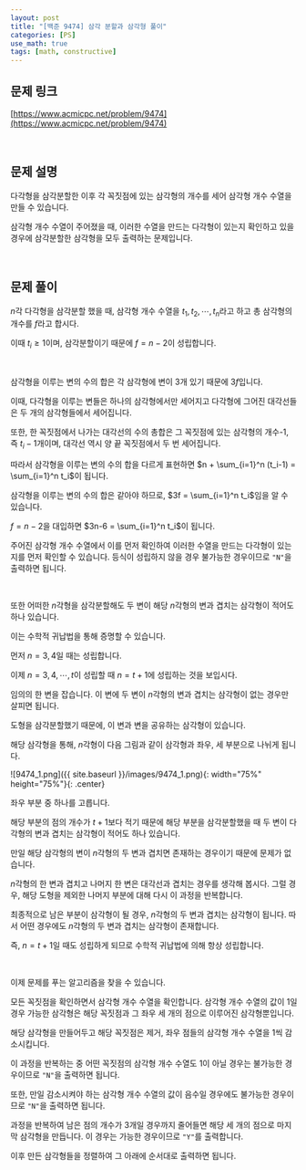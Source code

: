 ```yaml
---
layout: post
title: "[백준 9474] 삼각 분할과 삼각형 풀이"
categories: [PS]
use_math: true
tags: [math, constructive]
---
```


## 문제 링크

[https://www.acmicpc.net/problem/9474](https://www.acmicpc.net/problem/9474)

&nbsp;

## 문제 설명

다각형을 삼각분할한 이후 각 꼭짓점에 있는 삼각형의 개수를 세어 삼각형 개수 수열을 만들 수 있습니다.

삼각형 개수 수열이 주어졌을 때, 이러한 수열을 만드는 다각형이 있는지 확인하고 있을 경우에 삼각분할한 삼각형을 모두 출력하는 문제입니다.

&nbsp;

## 문제 풀이

$n$각 다각형을 삼각분할 했을 때, 삼각형 개수 수열을 $t_1, t_2, \cdots, t_n$라고 하고 총 삼각형의 개수를 $f$라고 합시다.

이때 $t_i \geq 1$이며, 삼각분할이기 때문에 $f = n-2$이 성립합니다.

&nbsp;

삼각형을 이루는 변의 수의 합은 각 삼각형에 변이 3개 있기 때문에 $3f$입니다.

이때, 다각형을 이루는 변들은 하나의 삼각형에서만 세어지고 다각형에 그어진 대각선들은 두 개의 삼각형들에서 세어집니다.

또한, 한 꼭짓점에서 나가는 대각선의 수의 총합은 그 꼭짓점에 있는 삼각형의 개수-1, 즉 $t_i-1$개이며, 대각선 역시 양 끝 꼭짓점에서 두 번 세어집니다.

따라서 삼각형을 이루는 변의 수의 합을 다르게 표현하면 $n + \sum_{i=1}^n (t_i-1) = \sum_{i=1}^n t_i$이 됩니다.

삼각형을 이루는 변의 수의 합은 같아야 하므로, $3f = \sum_{i=1}^n t_i$임을 알 수 있습니다.

$f = n-2$을 대입하면 $3n-6 = \sum_{i=1}^n t_i$이 됩니다.

주어진 삼각형 개수 수열에서 이를 먼저 확인하여 이러한 수열을 만드는 다각형이 있는지를 먼저 확인할 수 있습니다. 등식이 성립하지 않을 경우 불가능한 경우이므로 `"N"`을 출력하면 됩니다.

&nbsp;

또한 어떠한 $n$각형을 삼각분할해도 두 변이 해당 $n$각형의 변과 겹치는 삼각형이 적어도 하나 있습니다.

이는 수학적 귀납법을 통해 증명할 수 있습니다.

먼저 $n=3, 4$일 때는 성립합니다.

이제 $n=3, 4, \cdots, t$이 성립할 때 $n=t+1$에 성립하는 것을 보입시다.

임의의 한 변을 잡습니다. 이 변에 두 변이 $n$각형의 변과 겹치는 삼각형이 없는 경우만 살피면 됩니다.

도형을 삼각분할했기 때문에, 이 변과 변을 공유하는 삼각형이 있습니다.

해당 삼각형을 통해, $n$각형이 다음 그림과 같이 삼각형과 좌우, 세 부분으로 나뉘게 됩니다.

![9474_1.png]({{ site.baseurl }}/images/9474_1.png){: width="75%" height="75%"}{: .center}

좌우 부분 중 하나를 고릅니다.

해당 부분의 점의 개수가 $t+1$보다 적기 때문에 해당 부분을 삼각분할했을 때 두 변이 다각형의 변과 겹치는 삼각형이 적어도 하나 있습니다.

만일 해당 삼각형의 변이 $n$각형의 두 변과 겹치면 존재하는 경우이기 때문에 문제가 없습니다.

$n$각형의 한 변과 겹치고 나머지 한 변은 대각선과 겹치는 경우를 생각해 봅시다. 그럴 경우, 해당 도형을 제외한 나머지 부분에 대해 다시 이 과정을 반복합니다.

최종적으로 남은 부분이 삼각형이 될 경우, $n$각형의 두 변과 겹치는 삼각형이 됩니다. 따서 어떤 경우에도 $n$각형의 두 변과 겹치는 삼각형이 존재합니다.

즉, $n=t+1$일 때도 성립하게 되므로 수학적 귀납법에 의해 항상 성립합니다.

&nbsp;

이제 문제를 푸는 알고리즘을 찾을 수 있습니다.

모든 꼭짓점을 확인하면서 삼각형 개수 수열을 확인합니다. 삼각형 개수 수열의 값이 1일 경우 가능한 삼각형은 해당 꼭짓점과 그 좌우 세 개의 점으로 이루어진 삼각형뿐입니다.

해당 삼각형을 만들어두고 해당 꼭짓점은 제거, 좌우 점들의 삼각형 개수 수열을 1씩 감소시킵니다.

이 과정을 반복하는 중 어떤 꼭짓점의 삼각형 개수 수열도 1이 아닐 경우는 불가능한 경우이므로 `"N"`을 출력하면 됩니다.

또한, 만일 감소시켜야 하는 삼각형 개수 수열의 값이 음수일 경우에도 불가능한 경우이므로 `"N"`을 출력하면 됩니다.

과정을 반복하여 남은 점의 개수가 3개일 경우까지 줄어들면 해당 세 개의 점으로 마지막 삼각형을 만듭니다. 이 경우는 가능한 경우이므로 `"Y"`를 출력합니다.

이후 만든 삼각형들을 정렬하여 그 아래에 순서대로 출력하면 됩니다.